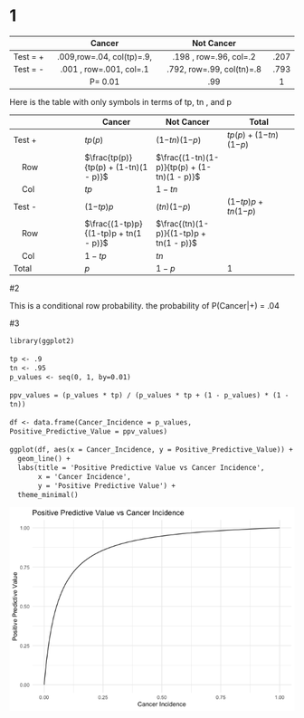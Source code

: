 # 1

<table>
<colgroup>
<col style="width: 14%" />
<col style="width: 38%" />
<col style="width: 38%" />
<col style="width: 8%" />
</colgroup>
<thead>
<tr class="header">
<th style="text-align: left;"></th>
<th style="text-align: center;">Cancer</th>
<th style="text-align: center;">Not Cancer</th>
<th style="text-align: center;"></th>
</tr>
</thead>
<tbody>
<tr class="odd">
<td style="text-align: left;">Test = +</td>
<td style="text-align: center;">.009,row=.04, col(tp)=.9,</td>
<td style="text-align: center;">.198 , row=.96, col=.2</td>
<td style="text-align: center;">.207</td>
</tr>
<tr class="even">
<td style="text-align: left;">Test = -</td>
<td style="text-align: center;">.001 , row=.001, col=.1</td>
<td style="text-align: center;">.792, row=.99, col(tn)=.8</td>
<td style="text-align: center;">.793</td>
</tr>
<tr class="odd">
<td style="text-align: left;"></td>
<td style="text-align: center;">P= 0.01</td>
<td style="text-align: center;">.99</td>
<td style="text-align: center;">1</td>
</tr>
</tbody>
</table>

Here is the table with only symbols in terms of tp, tn , and p

<table>
<colgroup>
<col style="width: 25%" />
<col style="width: 25%" />
<col style="width: 25%" />
<col style="width: 25%" />
</colgroup>
<thead>
<tr class="header">
<th></th>
<th>Cancer</th>
<th>Not Cancer</th>
<th>Total</th>
</tr>
</thead>
<tbody>
<tr class="odd">
<td>Test +</td>
<td><span
class="math inline"><em>t</em><em>p</em>(<em>p</em>)</span></td>
<td><span
class="math inline">(1−<em>t</em><em>n</em>)(1−<em>p</em>)</span></td>
<td><span
class="math inline"><em>t</em><em>p</em>(<em>p</em>) + (1−<em>t</em><em>n</em>)(1−<em>p</em>)</span></td>
</tr>
<tr class="even">
<td>    Row</td>
<td><span class="math inline">$\frac{tp(p)}{tp(p) + (1-tn)(1 -
p)}$</span></td>
<td><span class="math inline">$\frac{(1-tn)(1-p)}{tp(p) + (1-tn)(1 -
p)}$</span></td>
<td></td>
</tr>
<tr class="odd">
<td>    Col</td>
<td><span class="math inline"><em>t</em><em>p</em></span></td>
<td><span class="math inline">1 − <em>t</em><em>n</em></span></td>
<td></td>
</tr>
<tr class="even">
<td>Test -</td>
<td><span
class="math inline">(1−<em>t</em><em>p</em>)<em>p</em></span></td>
<td><span
class="math inline">(<em>t</em><em>n</em>)(1−<em>p</em>)</span></td>
<td><span
class="math inline">(1−<em>t</em><em>p</em>)<em>p</em> + <em>t</em><em>n</em>(1−<em>p</em>)</span></td>
</tr>
<tr class="odd">
<td>    Row</td>
<td><span class="math inline">$\frac{(1-tp)p}{(1-tp)p + tn(1 -
p)}$</span></td>
<td><span class="math inline">$\frac{(tn)(1-p)}{(1-tp)p + tn(1 -
p)}$</span></td>
<td></td>
</tr>
<tr class="even">
<td>    Col</td>
<td><span class="math inline">1 − <em>t</em><em>p</em></span></td>
<td><span class="math inline"><em>t</em><em>n</em></span></td>
<td></td>
</tr>
<tr class="odd">
<td>Total</td>
<td><span class="math inline"><em>p</em></span></td>
<td><span class="math inline">1 − <em>p</em></span></td>
<td><span class="math inline">1</span></td>
</tr>
</tbody>
</table>

\#2

This is a conditional row probability. the probability of P(Cancer|+) =
.04

\#3

    library(ggplot2)

    tp <- .9 
    tn <- .95
    p_values <- seq(0, 1, by=0.01)

    ppv_values = (p_values * tp) / (p_values * tp + (1 - p_values) * (1 - tn))

    df <- data.frame(Cancer_Incidence = p_values, Positive_Predictive_Value = ppv_values)

    ggplot(df, aes(x = Cancer_Incidence, y = Positive_Predictive_Value)) +
      geom_line() +
      labs(title = 'Positive Predictive Value vs Cancer Incidence',
           x = 'Cancer Incidence',
           y = 'Positive Predictive Value') +
      theme_minimal()

![](Homework11_files/figure-markdown_strict/unnamed-chunk-1-1.png)

